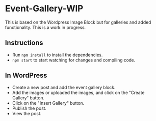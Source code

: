 # Event-Gallery-WIP
This is based on the Wordpress Image Block but for galleries and added functionality. This is a work in progress.

## Instructions
- Run `npm install` to install the dependencies.
- `npm start` to start watching for changes and compiling code.

## In WordPress
- Create a new post and add the event gallery block.
- Add the images or uploaded the images, and click on the "Create Gallery" button.
- Click on the "Insert Gallery" button.
- Publish the post.
- View the post.